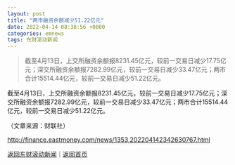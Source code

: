 ```yaml
---
layout: post
title: "两市融资余额减少51.22亿元"
date: 2022-04-14 08:38:56 +0800
categories: emnews
tags: 东财滚动新闻
---
```

> 截至4月13日，上交所融资余额报8231.45亿元，较前一交易日减少17.75亿元；深交所融资余额报7282.99亿元，较前一交易日减少33.47亿元；两市合计15514.44亿元，较前一交易日减少51.22亿元。

<p>截至4月13日，上交所融资余额报8231.45亿元，较前一交易日减少17.75亿元；深交所融资余额报7282.99亿元，较前一交易日减少33.47亿元；两市合计15514.44亿元，较前一交易日减少51.22亿元。</p><p class="em_media">（文章来源：财联社）</p>

<http://finance.eastmoney.com/news/1353,202204142342630767.html>

[返回东财滚动新闻](//finews.withounder.com/emnews/)｜[返回首页](//finews.withounder.com/)